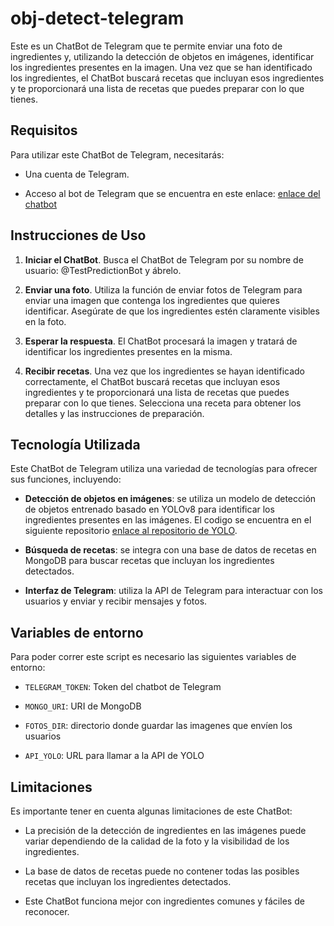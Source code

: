 # obj-detect-telegram

Este es un ChatBot de Telegram que te permite enviar una foto de ingredientes y, utilizando la detección de objetos en imágenes, identificar los ingredientes presentes en la imagen. Una vez que se han identificado los ingredientes, el ChatBot buscará recetas que incluyan esos ingredientes y te proporcionará una lista de recetas que puedes preparar con lo que tienes.

## Requisitos

Para utilizar este ChatBot de Telegram, necesitarás:

- Una cuenta de Telegram.

- Acceso al bot de Telegram que se encuentra en este enlace: [enlace del chatbot](https://t.me/IMF_TFM_BOT)

## Instrucciones de Uso

1. **Iniciar el ChatBot**. Busca el ChatBot de Telegram por su nombre de usuario: @TestPredictionBot y ábrelo.

2. **Enviar una foto**. Utiliza la función de enviar fotos de Telegram para enviar una imagen que contenga los ingredientes que quieres identificar. Asegúrate de que los ingredientes estén claramente visibles en la foto.

3. **Esperar la respuesta**. El ChatBot procesará la imagen y tratará de identificar los ingredientes presentes en la misma.

4. **Recibir recetas**. Una vez que los ingredientes se hayan identificado correctamente, el ChatBot buscará recetas que incluyan esos ingredientes y te proporcionará una lista de recetas que puedes preparar con lo que tienes. Selecciona una receta para obtener los detalles y las instrucciones de preparación.

## Tecnología Utilizada

Este ChatBot de Telegram utiliza una variedad de tecnologías para ofrecer sus funciones, incluyendo:

- **Detección de objetos en imágenes**: se utiliza un modelo de detección de objetos entrenado basado en YOLOv8 para identificar los ingredientes presentes en las imágenes. El codigo se encuentra en el siguiente repositorio [enlace al repositorio de YOLO](https://github.com/juancarlosrosado/obj-detect-yolo).

- **Búsqueda de recetas**: se integra con una base de datos de recetas en MongoDB para buscar recetas que incluyan los ingredientes detectados.

- **Interfaz de Telegram**: utiliza la API de Telegram para interactuar con los usuarios y enviar y recibir mensajes y fotos.

## Variables de entorno

Para poder correr este script es necesario las siguientes variables de entorno:

- `TELEGRAM_TOKEN`: Token del chatbot de Telegram

- `MONGO_URI`: URI de MongoDB

- `FOTOS_DIR`: directorio donde guardar las imagenes que envíen los usuarios

- `API_YOLO`: URL para llamar a la API de YOLO

## Limitaciones

Es importante tener en cuenta algunas limitaciones de este ChatBot:

- La precisión de la detección de ingredientes en las imágenes puede variar dependiendo de la calidad de la foto y la visibilidad de los ingredientes.

- La base de datos de recetas puede no contener todas las posibles recetas que incluyan los ingredientes detectados.

- Este ChatBot funciona mejor con ingredientes comunes y fáciles de reconocer.
